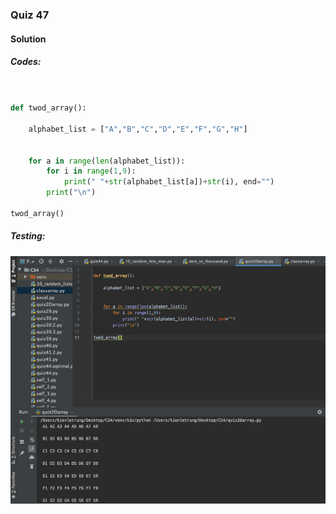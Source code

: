 ### Quiz 47


#### Solution


##### Codes:

```.py


def twod_array():

    alphabet_list = ["A","B","C","D","E","F","G","H"]


    for a in range(len(alphabet_list)):
        for i in range(1,9):
            print(" "+str(alphabet_list[a])+str(i), end="")
        print("\n")

twod_array()
```

##### Testing:

![](https://github.com/BrightChanges/Unit-4/blob/main/Screen%20Shot%200003-09-10%20at%2011.50.49.png)
